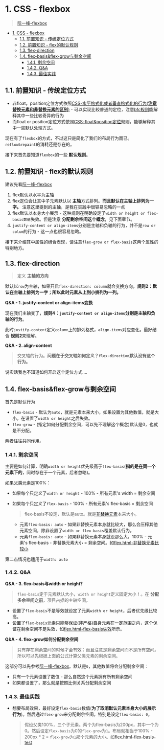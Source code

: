 # 1. CSS - flexbox
> [阮一峰-flexbox](http://www.ruanyifeng.com/blog/2015/07/flex-grammar.html)

<!-- TOC -->

- [1. CSS - flexbox](#1-css---flexbox)
  - [1.1. 前置知识 - 传统定位方式](#11-前置知识---传统定位方式)
  - [1.2. 前置知识 - flex的默认规则](#12-前置知识---flex的默认规则)
  - [1.3. flex-direction](#13-flex-direction)
  - [1.4. flex-basis&flex-grow与剩余空间](#14-flex-basisflex-grow与剩余空间)
    - [1.4.1. 剩余空间](#141-剩余空间)
    - [1.4.2. Q&A](#142-qa)
    - [1.4.3. 最佳实践](#143-最佳实践)

<!-- /TOC -->

## 1.1. 前置知识 - 传统定位方式

* 非float，position定位方式依照[CSS-水平格式化或者垂直格式化的行为(**注意替换元素和非替换元素的区别**)](https://github.com/JiangWeixian/JS-Books/tree/master/CSS%E6%9D%83%E5%A8%81%E6%8C%87%E5%8D%97/CSS%E5%9F%BA%E6%9C%AC%E8%A7%86%E8%A7%89%E6%A0%BC%E5%BC%8F%E5%8C%96) - 可以实现比较普通的定位，注意[bfc规则](https://github.com/JiangWeixian/JS-Tips/blob/master/CSS/css-bfc.md)能解释其中一些比较奇异的行为
* 而float or position定位方式依照[CSS-float&position定位](https://github.com/JiangWeixian/JS-Books/tree/master/CSS%E6%9D%83%E5%A8%81%E6%8C%87%E5%8D%97/CSS%E6%B5%AE%E5%8A%A8)规则，能够解释其中一些默认处理方式。

现在有了`flexbox`的方式，不过这只是简化了我们的布局行为而已。`reflow&repaint`的消耗还是存在的。

接下来首先要知道`flexbox`的一些 **默认规则**。

## 1.2. 前置知识 - flex的默认规则

建议先看[阮一峰-flexbox](http://www.ruanyifeng.com/blog/2015/07/flex-grammar.html)

1. flex默认以水平为主轴
2. flex定位会让其中子元素默认以 **主轴**方式排列。**而且默认在主轴上排列为一字。** 注意这里提到的主轴，是我在实践中很容易忽略的一点
3. flex默认以本身大小展示 - 这种规则在明确设定了`width or height or flex-basis数值`失效。但是注意 **分配剩余空间这个概念**，见下面章节。
4. `justify-content or align-items`分别是主轴和负轴的行为，并不是`row or colum`的行为 - 这一点也很容易忽略。 

接下来介绍其中属性的组合表现，请注意`flex-grow or flex-basis`这两个属性的特别地方。

## 1.3. flex-direction

> 定义 **主轴的方向**

默认以`row`为主轴，如果开启`flex-direction: column`就会变换方向。**规则2：默认在主轴上排列为一字；所以此时元素从上到小排列为一列。**

**Q&A - 1. justify-content or align-items变换**

现在我们主轴变了，**规则4：`justify-content or align-items`分别是主轴和负轴的行为**。

此时`justify-content`定义`column`上的排列格式，`align-items`对应变化。最好结合 **规则2**来理解。

**Q&A - 2. align-content**

> 交叉轴的行为。**问题在于交叉轴如何定义？`flex-direction`默认没有这个行为。**

说实话我也不知道如何开启这个定位方式....

## 1.4. flex-basis&flex-grow与剩余空间

首先是默认行为

* `flex-basis` - 默认为`auto`，就是元素本来大小，如果设置为其他数值，就是大小。在设置了`width or height`之后失效。
* `flex-grow` - (指定如何分配剩余空间，可以先不理解这个概念)默认是0，也就是不分配。

两者往往共同作用。

### 1.4.1. 剩余空间

主要是如何计算，明确`width or height`优先级高于`flex-basis`(**指的是在同一个元素下的**，同时存在于一个元素，后者忽略)。

如果父类元素是100%：

* 如果每个只定义了`width or height` - 100% - 所有元素's width = 剩余空间
* 如果每个只定义了`flex-basis` -  100% - 所有元素's flex-basis = 剩余空间

    > flex-basis不设定，默认是auto。就是[非替换元素](https://github.com/JiangWeixian/JS-Books/tree/master/CSS%E6%9D%83%E5%A8%81%E6%8C%87%E5%8D%97/CSS%E5%9F%BA%E6%9C%AC%E8%A7%86%E8%A7%89%E6%A0%BC%E5%BC%8F%E5%8C%96)本来大小。

    * 元素`flex-basis: auto` - 如果非替换元素本身就比较大，那么会压榨其他元素空间，除非设置了`width or flex-basis`覆盖默认行为。
    * 元素`flex-basis: auto` - 如果非替换元素本身就没那么大，100% - 元素's flex-basis - 非替换元素大小 = 剩余空间。如[flex.html-非替换元素比较小](https://github.com/JiangWeixian/JS-Tips/blob/master/CSS/HTML/flex.html)

第二点情况也适用于`width: auto`

### 1.4.2. Q&A

**Q&A - 3. flex-basis与width or height?**

> `flex-basis`定于元素默认大小，`width or height`定义固定大小！。在 **分配多余空间之前**，项目占据的主轴空间。

* 设置了`flex-basis`不是等效就设定了元素`width or height`，后者优先级比较高。
* 设置了`flex-basis`元素只能够保证(非严格)自身元素在一定范围之内，这个保证在剩余空间不足失效，如[flex.html-flex-basis失效](https://github.com/JiangWeixian/JS-Tips/blob/master/CSS/HTML/flex.html)所示。

**Q&A - 4. flex-grow如何分配剩余空间**

> 只有存在剩余空间的时候才会有效；而且注意是剩余空间而不是所有空间。所以可以先根据上面的公式计算父类元素的剩余空间。

这部分可以先参考[阮一峰-flexbox](http://www.ruanyifeng.com/blog/2015/07/flex-grammar.html)。默认是`0`，其他数值将会分配剩余空间：

* 只有一个元素设置了数值 - 那么自然这个元素拥有所有剩余空间
* 如果都设置了，那么就是按照比例关系分配剩余空间

### 1.4.3. 最佳实践

* 想要布局效果，最好设定`flex-basis`数值(**为了取消默认元素本身大小的展示行为**)。然后通过`flex-grow`来分配剩余空间。特别是设定`flex-basis: 0`。

    > 假设父类100%，三个子元素。两个为flex-basis为200px，其中一个为0。然后设定`flex-basis`为0的`flex-grow`为`1`。布局就相当于100% - 200px * 2 = `flex-grow`为`1`那个元素的大小。如[flex.html-flex-basis-test](https://github.com/JiangWeixian/JS-Tips/blob/master/CSS/HTML/flex.html)



